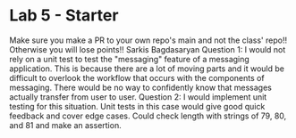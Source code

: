 # Lab 5 - Starter
Make sure you make a PR to your own repo's main and not the class' repo!! Otherwise you will lose points!!
Sarkis Bagdasaryan
Question 1: I would not rely on a unit test to test the "messaging" feature of a messaging application. This is because there are a lot of moving parts and it would be difficult to overlook the workflow that occurs with the components of messaging. There would be no way to confidently know that messages actually transfer from user to user. 
Question 2: I would implement unit testing for this situation. Unit tests in this case would give good quick feedback and cover edge cases. Could check length with strings of 79, 80, and 81 and make an assertion. 